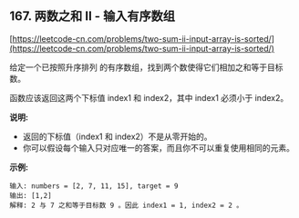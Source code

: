 **167. 两数之和 II - 输入有序数组**  
---

[https://leetcode-cn.com/problems/two-sum-ii-input-array-is-sorted/](https://leetcode-cn.com/problems/two-sum-ii-input-array-is-sorted/)  

给定一个已按照升序排列 的有序数组，找到两个数使得它们相加之和等于目标数。

函数应该返回这两个下标值 index1 和 index2，其中 index1 必须小于 index2。

**说明:**  

* 返回的下标值（index1 和 index2）不是从零开始的。  
* 你可以假设每个输入只对应唯一的答案，而且你不可以重复使用相同的元素。  

**示例:**  

```  
输入: numbers = [2, 7, 11, 15], target = 9
输出: [1,2]
解释: 2 与 7 之和等于目标数 9 。因此 index1 = 1, index2 = 2 。
```  
